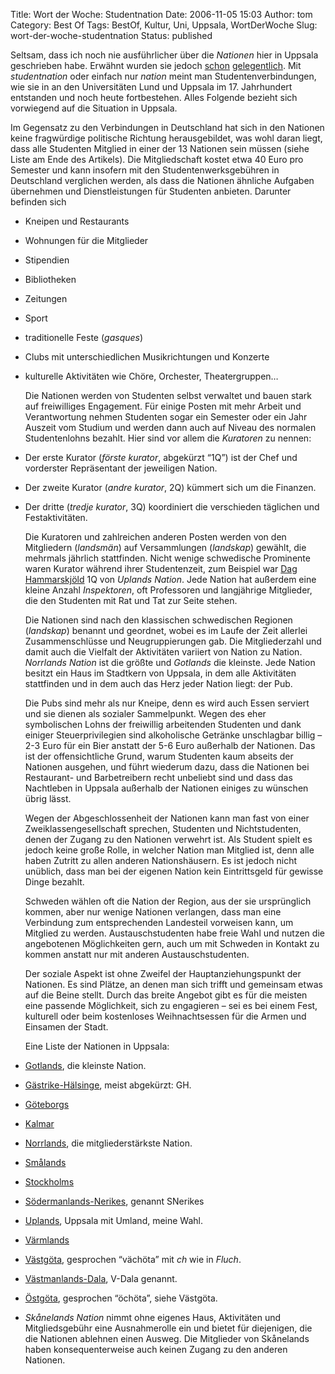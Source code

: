 Title: Wort der Woche: Studentnation
Date: 2006-11-05 15:03
Author: tom
Category: Best Of
Tags: BestOf, Kultur, Uni, Uppsala, WortDerWoche
Slug: wort-der-woche-studentnation
Status: published

Seltsam, dass ich noch nie ausführlicher über die *Nationen* hier in
Uppsala geschrieben habe. Erwähnt wurden sie jedoch
[schon](http://www.fiket.de/2006/10/29/tiroler-abend/)
[gelegentlich](http://www.fiket.de/2006/04/30/wort-der-woche-valborg/).
Mit *studentnation* oder einfach nur *nation* meint man
Studentenverbindungen, wie sie in an den Universitäten Lund und Uppsala
im 17. Jahrhundert entstanden und noch heute fortbestehen. Alles
Folgende bezieht sich vorwiegend auf die Situation in Uppsala.

Im Gegensatz zu den Verbindungen in Deutschland hat sich in den Nationen
keine fragwürdige politische Richtung herausgebildet, was wohl daran
liegt, dass alle Studenten Mitglied in einer der 13 Nationen sein müssen
(siehe Liste am Ende des Artikels). Die Mitgliedschaft kostet etwa 40
Euro pro Semester und kann insofern mit den Studentenwerksgebühren in
Deutschland verglichen werden, als dass die Nationen ähnliche Aufgaben
übernehmen und Dienstleistungen für Studenten anbieten. Darunter
befinden sich

-   Kneipen und Restaurants
-   Wohnungen für die Mitglieder
-   Stipendien
-   Bibliotheken
-   Zeitungen
-   Sport
-   traditionelle Feste (*gasques*)
-   Clubs mit unterschiedlichen Musikrichtungen und Konzerte

-   kulturelle Aktivitäten wie Chöre, Orchester, Theatergruppen…

    Die Nationen werden von Studenten selbst verwaltet und bauen stark
    auf freiwilliges Engagement. <!--more-->Für einige Posten mit mehr
    Arbeit und Verantwortung nehmen Studenten sogar ein Semester oder
    ein Jahr Auszeit vom Studium und werden dann auch auf Niveau des
    normalen Studentenlohns bezahlt. Hier sind vor allem die *Kuratoren*
    zu nennen:

-   Der erste Kurator (*förste kurator*, abgekürzt “1Q”) ist der Chef
    und vorderster Repräsentant der jeweiligen Nation.
-   Der zweite Kurator (*andre kurator*, 2Q) kümmert sich um die
    Finanzen.

-   Der dritte (*tredje kurator*, 3Q) koordiniert die verschieden
    täglichen und Festaktivitäten.

    Die Kuratoren und zahlreichen anderen Posten werden von den
    Mitgliedern (*landsmän*) auf Versammlungen (*landskap*) gewählt, die
    mehrmals jährlich stattfinden. Nicht wenige schwedische Prominente
    waren Kurator während ihrer Studentenzeit, zum Beispiel war [Dag
    Hammarskjöld](http://de.wikipedia.org/wiki/Dag_Hammarskj%C3%B6ld) 1Q
    von *Uplands Nation*. Jede Nation hat außerdem eine kleine Anzahl
    *Inspektoren*, oft Professoren und langjährige Mitglieder, die den
    Studenten mit Rat und Tat zur Seite stehen.

    Die Nationen sind nach den klassischen schwedischen Regionen
    (*landskap*) benannt und geordnet, wobei es im Laufe der Zeit
    allerlei Zusammenschlüsse und Neugruppierungen gab. Die
    Mitgliederzahl und damit auch die Vielfalt der Aktivitäten variiert
    von Nation zu Nation. *Norrlands Nation* ist die größte und
    *Gotlands* die kleinste. Jede Nation besitzt ein Haus im Stadtkern
    von Uppsala, in dem alle Aktivitäten stattfinden und in dem auch das
    Herz jeder Nation liegt: der Pub.

    Die Pubs sind mehr als nur Kneipe, denn es wird auch Essen serviert
    und sie dienen als sozialer Sammelpunkt. Wegen des eher symbolischen
    Lohns der freiwillig arbeitenden Studenten und dank einiger
    Steuerprivilegien sind alkoholische Getränke unschlagbar billig –
    2-3 Euro für ein Bier anstatt der 5-6 Euro außerhalb der Nationen.
    Das ist der offensichtliche Grund, warum Studenten kaum abseits der
    Nationen ausgehen, und führt wiederum dazu, dass die Nationen bei
    Restaurant- und Barbetreibern recht unbeliebt sind und dass das
    Nachtleben in Uppsala außerhalb der Nationen einiges zu wünschen
    übrig lässt.

    Wegen der Abgeschlossenheit der Nationen kann man fast von einer
    Zweiklassengesellschaft sprechen, Studenten und Nichtstudenten,
    denen der Zugang zu den Nationen verwehrt ist. Als Student spielt es
    jedoch keine große Rolle, in welcher Nation man Mitglied ist, denn
    alle haben Zutritt zu allen anderen Nationshäusern. Es ist jedoch
    nicht unüblich, dass man bei der eigenen Nation kein Eintrittsgeld
    für gewisse Dinge bezahlt.

    Schweden wählen oft die Nation der Region, aus der sie ursprünglich
    kommen, aber nur wenige Nationen verlangen, dass man eine Verbindung
    zum entsprechenden Landesteil vorweisen kann, um Mitglied zu werden.
    Austauschstudenten habe freie Wahl und nutzen die angebotenen
    Möglichkeiten gern, auch um mit Schweden in Kontakt zu kommen
    anstatt nur mit anderen Austauschstudenten.

    Der soziale Aspekt ist ohne Zweifel der Hauptanziehungspunkt der
    Nationen. Es sind Plätze, an denen man sich trifft und gemeinsam
    etwas auf die Beine stellt. Durch das breite Angebot gibt es für die
    meisten eine passende Möglichkeit, sich zu engagieren – sei es bei
    einem Fest, kulturell oder beim kostenloses Weihnachtsessen für die
    Armen und Einsamen der Stadt.

    Eine Liste der Nationen in Uppsala:

-   [Gotlands](http://www.gotlandsnation.se/), die kleinste Nation.
-   [Gästrike-Hälsinge](http://www.ghnation.se/), meist abgekürzt: GH.
-   [Göteborgs](http://www.student.uu.se/nation/gbg/)
-   [Kalmar](http://www.kalmarnation.com/)
-   [Norrlands](http://www.norrlandsnation.se/), die mitgliederstärkste
    Nation.
-   [Smålands](http://www.student.uu.se/nation/smalands/index1.php)
-   [Stockholms](http://stockholms.se/)
-   [Södermanlands-Nerikes](http://www.snerike.se/), genannt SNerikes
-   [Uplands](http://www.uplandsnation.se/), Uppsala mit Umland, meine
    Wahl.
-   [Värmlands](http://www.varmlandsnation.se/)
-   [Västgöta](http://www.vastgotanation.se/), gesprochen “vächöta” mit
    *ch* wie in *Fluch*.
-   [Västmanlands-Dala](http://www.v-dala.com/), V-Dala genannt.
-   [Östgöta](http://www.ostgotanation.se/), gesprochen “öchöta”, siehe
    Västgöta.

-   *Skånelands Nation* nimmt ohne eigenes Haus, Aktivitäten und
    Mitgliedsgebühr eine Ausnahmerolle ein und bietet für diejenigen,
    die die Nationen ablehnen einen Ausweg. Die Mitglieder von
    Skånelands haben konsequenterweise auch keinen Zugang zu den anderen
    Nationen.

